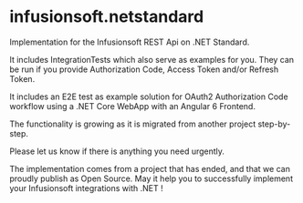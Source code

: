 # infusionsoft.netstandard
Implementation for the Infusionsoft REST Api on .NET Standard.

It includes IntegrationTests which also serve as examples for you. They can be run if you provide Authorization Code, Access Token and/or Refresh Token.

It includes an E2E test as example solution for OAuth2 Authorization Code workflow using a .NET Core WebApp with an Angular 6 Frontend. 

The functionality is growing as it is migrated from another project step-by-step.

Please let us know if there is anything you need urgently. 

The implementation comes from a project that has ended, and that we can proudly publish as Open Source. May it help you to successfully implement your Infusionsoft integrations with .NET ! 
